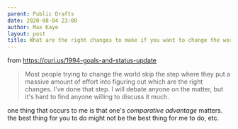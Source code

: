 ```yaml
---
parent: Public Drafts
date: 2020-08-04 23:00
author: Max Kaye
layout: post
title: What are the right changes to make if you want to change the world?
---
```


from <https://curi.us/1994-goals-and-status-update>

> Most people trying to change the world skip the step where they put a massive amount of effort into figuring out which are the right changes. I've done that step. I will debate anyone on the matter, but it's hard to find anyone willing to discuss it much.

one thing that occurs to me is that one's *comparative advantage* matters.
the best thing for you to do might not be the best thing for me to do, etc.
